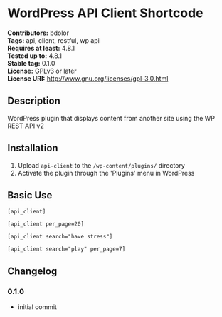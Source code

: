 # WordPress API Client Shortcode #
**Contributors:** bdolor  
**Tags:** api, client, restful, wp api  
**Requires at least:** 4.8.1  
**Tested up to:** 4.8.1  
**Stable tag:** 0.1.0  
**License:** GPLv3 or later  
**License URI:** http://www.gnu.org/licenses/gpl-3.0.html  

## Description ##

WordPress plugin that displays content from another site using the WP REST API v2


## Installation ##

1. Upload `api-client` to the `/wp-content/plugins/` directory
2. Activate the plugin through the 'Plugins' menu in WordPress

## Basic Use ## 
`[api_client]`

`[api_client per_page=20]`

`[api_client search="have stress"]`

`[api_client search="play" per_page=7]`

## Changelog ##

### 0.1.0 ###
* initial commit

